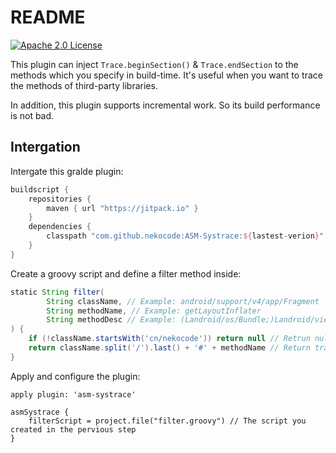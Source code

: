 # README
[![Apache 2.0 License](https://img.shields.io/badge/license-Apache%202.0-blue.svg?style=flat)](http://www.apache.org/licenses/LICENSE-2.0.html)

This plugin can inject `Trace.beginSection()` & `Trace.endSection` to the methods which you specify in build-time. It's useful when you want to trace the methods of third-party libraries.

In addition, this plugin supports incremental work. So its build performance is not bad.

## Intergation

Intergate this gralde plugin:

```gradle
buildscript {
    repositories {
        maven { url "https://jitpack.io" }
    }
    dependencies {
        classpath "com.github.nekocode:ASM-Systrace:${lastest-verion}"
    }
}
```

Create a groovy script and define a filter method inside:

```groovy
static String filter(
        String className, // Example: android/support/v4/app/Fragment
        String methodName, // Example: getLayoutInflater
        String methodDesc // Example: (Landroid/os/Bundle;)Landroid/view/LayoutInflater
) {
    if (!className.startsWith('cn/nekocode')) return null // Retrun null to skip this method
    return className.split('/').last() + '#' + methodName // Return tracing tag
}
```

Apply and configure the plugin:

```gralde
apply plugin: 'asm-systrace'

asmSystrace {
    filterScript = project.file("filter.groovy") // The script you created in the pervious step
}
```
